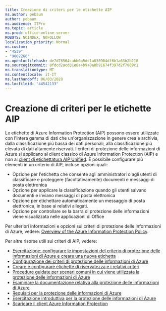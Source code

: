 ```yaml
---
title: Creazione di criteri per le etichette AIP
ms.author: pebaum
author: pebaum
ms.audience: ITPro
ms.topic: article
ms.prod: office-online-server
ROBOTS: NOINDEX, NOFOLLOW
localization_priority: Normal
ms.custom:
- "4539"
- "9002266"
ms.openlocfilehash: de7d76564cabb0a5dd1a836984df6b1a63b2b218
ms.sourcegitcommit: 8fdcd2acd31e8a4b9a8a0b91674f397d2f7889c1
ms.translationtype: MT
ms.contentlocale: it-IT
ms.lasthandoff: 06/03/2020
ms.locfileid: "44542133"
---
```

# <a name="creating-aip-label-policies"></a>Creazione di criteri per le etichette AIP

Le etichette di Azure Information Protection (AIP) possono essere utilizzate con l'intera gamma di dati che un'organizzazione in genere crea e archivia, dalla classificazione più bassa dei dati personali, alla classificazione più elevata di dati altamente riservati. I criteri di protezione delle informazioni di Azure si applicano al client classico di Azure Information Protection (AIP) e non al [client di etichettatura AIP Unified](https://docs.microsoft.com/azure/information-protection/rms-client/unifiedlabelingclient-version-release-history). È possibile configurare più elementi in un criterio di AIP, incluse opzioni quali:

- Opzione per l'etichetta che consente agli amministratori o agli utenti di classificare e proteggere (facoltativamente) documenti e messaggi di posta elettronica
- Opzione per applicare la classificazione quando gli utenti salvano documenti e inviano messaggi di posta elettronica
- Opzione per etichettare automaticamente un messaggio di posta elettronica, in base ai relativi allegati.
- Opzione per controllare se la barra di protezione delle informazioni viene visualizzata nelle applicazioni di Office

Per ulteriori informazioni e opzioni sui criteri di protezione delle informazioni di Azure, vedere: [Overview of the Azure Information Protection Policy](https://docs.microsoft.com/azure/information-protection/overview-policy).  

Per altre risorse utili sui criteri di AIP, vedere:

- [Esercitazione: configurare le impostazioni del criterio di protezione delle informazioni di Azure e creare una nuova etichetta](https://docs.microsoft.com/azure/information-protection/infoprotect-quick-start-tutorial)  
- [Configurazione dei criteri di protezione delle informazioni di Azure](https://docs.microsoft.com/azure/information-protection/configure-policy)  
- [Creare e configurare etichette di riservatezza e i relativi criteri](https://docs.microsoft.com/microsoft-365/compliance/create-sensitivity-labels)  
- [Procedure guidate per scenari comuni in cui viene utilizzata la protezione delle informazioni di Azure](https://docs.microsoft.com/azure/information-protection/how-to-guides)  
- [Esaminare la documentazione relativa alla protezione delle informazioni di Azure](https://docs.microsoft.com/azure/information-protection/what-is-information-protection)  
- [Requisiti per la protezione delle informazioni di Azure](https://docs.microsoft.com/azure/information-protection/get-started/requirements)  
- [Esercitazione introduttiva per la protezione delle informazioni di Azure](https://docs.microsoft.com/azure/information-protection/get-started/infoprotect-quick-start-tutorial)  
- [Scaricare il client Azure Information Protection](https://www.microsoft.com/download/details.aspx?id=53018)